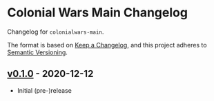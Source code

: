 # Colonial Wars Main Changelog
Changelog for ``colonialwars-main``.

The format is based on [Keep a Changelog][1], and this project adheres to [Semantic Versioning][2].

## [v0.1.0] - 2020-12-12
- Initial (pre-)release

[1]: https://keepachangelog.com/
[2]: https://semver.org

[v0.1.0]: https://github.com/Take-Some-Bytes/colonialwars-main/tree/main
